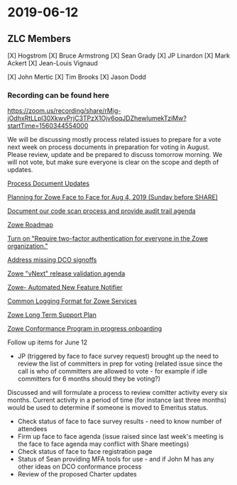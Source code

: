 # 2019-06-12

## ZLC Members
[X] Hogstrom
[X] Bruce Armstrong
[X] Sean Grady
[X] JP Linardon
[X] Mark Ackert
[X] Jean-Louis Vignaud

[X] John Mertic
[X] Tim Brooks
[X] Jason Dodd


### Recording can be found here   
https://zoom.us/recording/share/rMig-jOdhxRtLLpl30XkwvPrjC3TPzX1Ojv6oqJDZhewIumekTziMw?startTime=1560344554000

   
   
We will be discussing mostly process related issues to prepare for a vote next week on process documents in preparation for voting in August.  Please review, update and be prepared to discuss tomorrow morning.  We will not vote, but make sure everyone is clear on the scope and depth of updates.   
   
[Process Document Updates](https://github.com/zowe/zlc/issues/118)
   
[Planning for Zowe Face to Face for Aug 4, 2019 (Sunday before SHARE)](https://github.com/zowe/zlc/issues/113)
   
[Document our code scan process and provide audit trail agenda](https://github.com/zowe/zlc/issues/110)
   
[Zowe Roadmap](https://github.com/zowe/zlc/issues/103)
   
[Turn on "Require two-factor authentication for everyone in the Zowe organization."](https://github.com/zowe/zlc/issues/96)
    
[Address missing DCO signoffs](https://github.com/zowe/zlc/issues/95)
    
[Zowe "vNext" release validation agenda](https://github.com/zowe/zlc/issues/92)
    
[Zowe- Automated New Feature Notifier](https://github.com/zowe/zlc/issues/91)
    
[Common Logging Format for Zowe Services](https://github.com/zowe/zlc/issues/90)
    
[Zowe Long Term Support Plan](https://github.com/zowe/zlc/issues/72)
    
[Zowe Conformance Program in progress onboarding](https://github.com/zowe/zlc/issues/52)

Follow up items for June 12 

- JP (triggered by face to face survey request) brought up the need to review the list of committers in prep for voting (related issue since the call is who of committers are allowed to vote - for example if idle committers for 6 months should they be voting?) 

Discussed and will formulate a process to review comitter activity every six months.  Current activity in a period of time (for instance last three months) would be used to determine if someone is moved to Emeritus status.

- Check status of face to face survey results - need to know number of attendees 
- Firm up face to face agenda (issue raised since last week's meeting is the face to face agenda may conflict with Share meetings) 
- Check status of face to face registration page 
- Status of Sean providing MFA tools for use - and if John M has any other ideas on DCO conformance process 
- Review of the proposed Charter updates   
